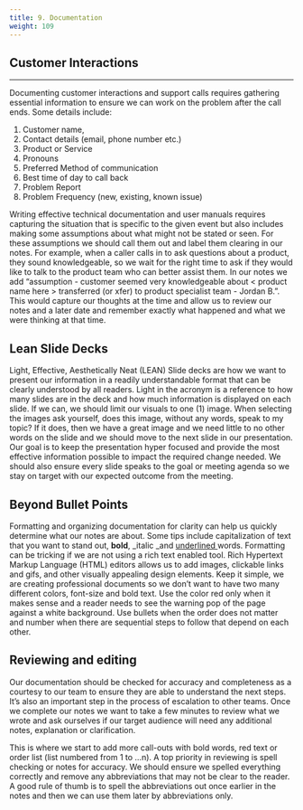 ```yaml
---
title: 9. Documentation
weight: 109
---
```


## Customer Interactions
***
Documenting customer interactions and support calls requires gathering essential information to ensure we can work on the problem after the call ends. Some details include: 

1. Customer name, 
2. Contact details (email, phone number etc.)
3. Product or Service 
4. Pronouns 
5. Preferred Method of communication 
6. Best time of day to call back 
7. Problem Report 
8. Problem Frequency (new, existing, known issue)  

Writing effective technical documentation and user manuals requires capturing the situation that is specific to the given event but also includes making some assumptions about what might not be stated or seen. For these assumptions we should call them out and label them clearing in our notes. For example, when a caller calls in to ask questions about a product, they sound knowledgeable, so we wait for the right time to ask if they would like to talk to the product team who can better assist them. In our notes we add “assumption - customer seemed very knowledgeable about &lt; product name here >  transferred (or xfer) to product specialist team - Jordan B.”. This would capture our thoughts at the time and allow us to review our notes and a later date and remember exactly what happened and what we were thinking at that time. 

## Lean Slide Decks

Light, Effective, Aesthetically Neat (LEAN) Slide decks are how we want to present our information in a readily understandable format that can be clearly understood by all readers. Light in the acronym is a reference to how many slides are in the deck and how much information is displayed on each slide. If we can, we should limit our visuals to one (1) image. When selecting the images ask yourself, does this image, without any words, speak to my topic? If it does, then we have a great image and we need little to no other words on the slide and we should move to the next slide in our presentation. Our goal is to keep the presentation hyper focused and provide the most effective information possible to impact the required change needed. We should also ensure every slide speaks to the goal or meeting agenda so we stay on target with our expected outcome from the meeting. 

## Beyond Bullet Points 

Formatting and organizing documentation for clarity can help us quickly determine what our notes are about. Some tips include capitalization of text that you want to stand out, **bold**, _italic _and <span style="text-decoration:underline;">underlined </span>words. Formatting can be tricking if we are not using a rich text enabled tool. Rich Hypertext Markup Language (HTML) editors allows us to add images, clickable links and gifs, and other visually appealing design elements. Keep it simple, we are creating professional documents so we don’t want to have two many different colors, font-size and bold text. Use the color red only when it makes sense and a reader needs to see the warning pop of the page against a white background. Use bullets when the order does not matter and number when there are sequential steps to follow that depend on each other. 

## Reviewing and editing 

Our documentation should be checked for accuracy and completeness as a courtesy to our team to ensure they are able to understand the next steps. It’s also  an important step in the process of escalation to other teams. Once we complete our notes we want to take a few minutes to review what we wrote and ask ourselves if our target audience will need any additional notes, explanation or clarification. 

This is where we start to add more call-outs with bold words, red text or order list (list numbered from 1 to …n). A top priority in reviewing is spell checking or notes for accuracy. We should ensure we spelled everything correctly and remove any abbreviations that may not be clear to the reader. A good rule of thumb is to spell the abbreviations out once earlier in the notes and then we can use them later by abbreviations only. 
